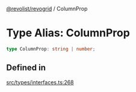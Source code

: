 [@revolist/revogrid](README.md) / ColumnProp

# Type Alias: ColumnProp

```ts
type ColumnProp: string | number;
```

## Defined in

[src/types/interfaces.ts:268](https://github.com/revolist/revogrid/blob/541ed3c2070ab701e47c29bb6172b17d19a08816/src/types/interfaces.ts#L268)
